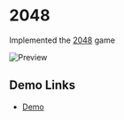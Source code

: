 # 2048

Implemented the [2048](https://play2048.co/) game

![Preview](./src/images/reference.png)

## Demo Links

- [Demo](https://AndriiZakharenko.github.io/2048/)

